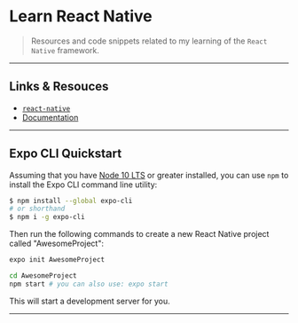 # Learn React Native

> Resources and code snippets related to my learning of the `React Native` framework.

---

## Links & Resouces

* [`react-native`](https://github.com/facebook/react-native)
* [Documentation](https://facebook.github.io/react-native/docs/getting-started.html)

---

## Expo CLI Quickstart

Assuming that you have [Node 10 LTS](https://nodejs.org/en/download/) or greater installed, you can use `npm` to install the Expo CLI command line utility:

```bash
$ npm install --global expo-cli
# or shorthand
$ npm i -g expo-cli
```

Then run the following commands to create a new React Native project called "AwesomeProject":

```bash
expo init AwesomeProject

cd AwesomeProject
npm start # you can also use: expo start
```

This will start a development server for you.

---
